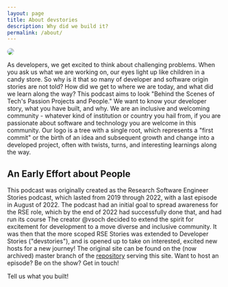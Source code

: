 ```yaml
---
layout: page
title: About devstories
description: Why did we build it?
permalink: /about/
---
```


<style>
.page-heading {
  padding-bottom: 25px !important;
  margin-bottom:0px !important;
}
</style>

<img src="{{ site.baseurl }}/assets/img/logo/devstories.png" style="border-radius:10px">


As developers, we get excited to think about challenging problems. When you ask us what
we are working on, our eyes light up like children in a candy store. So why is it that
so many of developer and software origin stories are not told? How did we get
to where we are today, and what did we learn along the way? This podcast
aims to look "Behind the Scenes of Tech's Passion Projects and People." 
We want to know your developer story, what you have built, and why. 
We are an inclusive and welcoming community - whatever kind of institution or country you hail
from, if you are passionate about software and technology you are welcome
in this community. Our logo is a tree with a single root, which represents
a "first commit" or the birth of an idea and subsequent growth and change into
a developed project, often with twists, turns, and interesting learnings along
the way.

## An Early Effort about People

This podcast was originally created as the Research Software Engineer Stories podcast,
which lasted from 2019 through 2022, with a last episode in August of 2022. The podcast
had an initial goal to spread awareness for the RSE role, which by the end of 2022 had
successfully done that, and had run its course The creator @vsoch decided to extend the spirit for 
excitement for development to a move diverse and inclusive community. It was then 
that the more scoped RSE Stories was extended to Developer Stories ("devstories"),
and is opened up to take on interested, excited new hosts for a new journey! The original site can be found
on the (now archived) master branch of the <a href="https://github.com/rseng/devstories" target="_blank">repository</a>
serving this site. Want to host an episode? Be on the show? Get in touch!

<a style="text-decoration:none" class="btn btn-primary get-started-btn" href="{{ site.form }}">Tell us what you built!</a>
